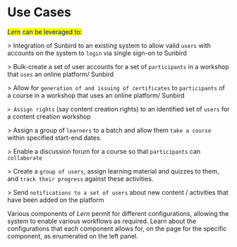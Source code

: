 # Use Cases

_<mark style="color:blue;">Lern</mark>_ <mark style="color:blue;"></mark><mark style="color:blue;">can be leveraged to:</mark>

\> Integration of Sunbird to an existing system to allow valid `users` with accounts on the system to `login` via single sign-on to Sunbird

\> Bulk-create a set of user accounts for a set of `participants` in a workshop that `uses` an online platform/ Sunbird

\> Allow for `generation of and issuing of certificates` to `participants` of a course in a workshop that uses an online platform/ Sunbird

`> Assign rights` (say content creation rights) to an identified set of `users` for a content creation workshop

\> Assign a group of `learners` to a batch and allow them `take a course` within  specified start-end dates.

\> Enable a discussion forum for a course so that `participants` can `collaborate`

\> Create a `group of users`, assign learning material and quizzes to them, and `track their progress` against these activities.

\> Send `notifications to a set of users` about new content / activities that have been added on the platform&#x20;



Various components of _Lern_ permit for different configurations, allowing the system to enable various workflows as required. Learn about the configurations that each component allows for, on the page for the specific component, as enumerated on the left panel.
